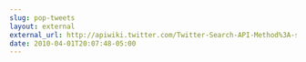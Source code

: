 ```yaml
---
slug: pop-tweets
layout: external
external_url: http://apiwiki.twitter.com/Twitter-Search-API-Method%3A-search
date: 2010-04-01T20:07:48-05:00
---
```

